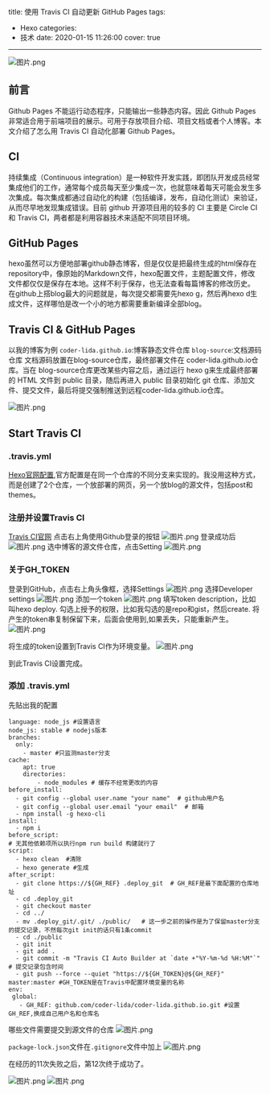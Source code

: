 title: 使用 Travis CI 自动更新 GitHub Pages
tags:
  - Hexo
categories:
  - 技术
date: 2020-01-15 11:26:00
cover: true
---
![图片.png](http://q6pznk9ej.bkt.clouddn.com/img%20%282%29.png)
<!-- more -->
## 前言
Github Pages 不能运行动态程序，只能输出一些静态内容。因此 Github Pages 非常适合用于前端项目的展示。可用于存放项目介绍、项目文档或者个人博客。本文介绍了怎么用 Travis CI 自动化部署 Github Pages。

## CI
持续集成（Continuous integration）是一种软件开发实践，即团队开发成员经常集成他们的工作，通常每个成员每天至少集成一次，也就意味着每天可能会发生多次集成。每次集成都通过自动化的构建（包括编译，发布，自动化测试）来验证，从而尽早地发现集成错误。目前 github 开源项目用的较多的 CI 主要是 Circle CI 和 Travis CI，两者都是利用容器技术来适配不同项目环境。

## GitHub Pages
hexo虽然可以方便地部署github静态博客，但是仅仅是把最终生成的html保存在repository中，像原始的Markdown文件，hexo配置文件，主题配置文件，修改文件都仅仅是保存在本地。这样不利于保存，也无法查看每篇博客的修改历史。
在github上搭blog最大的问题就是，每次提交都需要先hexo g，然后再hexo d生成文件，这样哪怕是改一个小的地方都需要重新编译全部blog。

## Travis CI  & GitHub Pages
以我的博客为例
`coder-lida.github.io`:博客静态文件仓库
`blog-source`:文档源码仓库
文档源码放置在blog-source仓库，最终部署文件在 coder-lida.github.io仓库。当在 blog-source仓库更改某些内容之后，通过运行 hexo g来生成最终部署的 HTML 文件到 public 目录，随后再进入 public 目录初始化 git 仓库、添加文件、提交文件，最后将提交强制推送到远程coder-lida.github.io仓库。

![图片.png](https://imgconvert.csdnimg.cn/aHR0cHM6Ly91cGxvYWQtaW1hZ2VzLmppYW5zaHUuaW8vdXBsb2FkX2ltYWdlcy8xMjU1MzI0OS01MTFmNDM0YWRjZDQ0YTJhLnBuZw?x-oss-process=image/format,png)

## Start Travis CI
### .travis.yml
[Hexo官网配置](https://hexo.io/docs/github-pages),官方配置是在同一个仓库的不同分支来实现的。我没用这种方式，而是创建了2个仓库，一个放部署的网页，另一个放blog的源文件，包括post和themes。

### 注册并设置Travis CI
[Travis CI官网](https://travis-ci.org)
点击右上角使用Github登录的按钮
![图片.png](https://imgconvert.csdnimg.cn/aHR0cHM6Ly91cGxvYWQtaW1hZ2VzLmppYW5zaHUuaW8vdXBsb2FkX2ltYWdlcy8xMjU1MzI0OS0yMjJmMzAzYzlhN2QwZjBiLnBuZw?x-oss-process=image/format,png)
登录成功后
![图片.png](https://imgconvert.csdnimg.cn/aHR0cHM6Ly91cGxvYWQtaW1hZ2VzLmppYW5zaHUuaW8vdXBsb2FkX2ltYWdlcy8xMjU1MzI0OS1mNTQwMTY4MmY3YWI5YjA1LnBuZw?x-oss-process=image/format,png)
选中博客的源文件仓库，点击Setting
![图片.png](https://imgconvert.csdnimg.cn/aHR0cHM6Ly91cGxvYWQtaW1hZ2VzLmppYW5zaHUuaW8vdXBsb2FkX2ltYWdlcy8xMjU1MzI0OS1hZjcyOTY1ODJmMTgyYmY0LnBuZw?x-oss-process=image/format,png)
### 关于GH_TOKEN
登录到GitHub，点击右上角头像框，选择Settings
![图片.png](https://imgconvert.csdnimg.cn/aHR0cHM6Ly91cGxvYWQtaW1hZ2VzLmppYW5zaHUuaW8vdXBsb2FkX2ltYWdlcy8xMjU1MzI0OS01Y2ZmNjFjMDlmMmFiMzdkLnBuZw?x-oss-process=image/format,png)
选择Developer settings
![图片.png](https://imgconvert.csdnimg.cn/aHR0cHM6Ly91cGxvYWQtaW1hZ2VzLmppYW5zaHUuaW8vdXBsb2FkX2ltYWdlcy8xMjU1MzI0OS00ODkyY2QxNTNlMmRiOTIxLnBuZw?x-oss-process=image/format,png)
添加一个token
![图片.png](https://imgconvert.csdnimg.cn/aHR0cHM6Ly91cGxvYWQtaW1hZ2VzLmppYW5zaHUuaW8vdXBsb2FkX2ltYWdlcy8xMjU1MzI0OS03ODQ4NTNiYjJiM2RhZjJiLnBuZw?x-oss-process=image/format,png)
填写token description，比如叫hexo deploy.
勾选上授予的权限，比如我勾选的是repo和gist，然后create.
将产生的token串复制保留下来，后面会使用到,如果丢失，只能重新产生。
![图片.png](https://imgconvert.csdnimg.cn/aHR0cHM6Ly91cGxvYWQtaW1hZ2VzLmppYW5zaHUuaW8vdXBsb2FkX2ltYWdlcy8xMjU1MzI0OS1hOTA1NWVkNmMzYzMxZDAxLnBuZw?x-oss-process=image/format,png)

将生成的token设置到Travis CI作为环境变量。
![图片.png](https://imgconvert.csdnimg.cn/aHR0cHM6Ly91cGxvYWQtaW1hZ2VzLmppYW5zaHUuaW8vdXBsb2FkX2ltYWdlcy8xMjU1MzI0OS0xMzU0NTgxZGEwZDJmMDQzLnBuZw?x-oss-process=image/format,png)

到此Travis CI设置完成。
### 添加 .travis.yml
先贴出我的配置
```
language: node_js #设置语言
node_js: stable # nodejs版本
branches:
  only:
    - master #只监测master分支
cache:
    apt: true
    directories:
        - node_modules # 缓存不经常更改的内容
before_install:
  - git config --global user.name "your name"  # github用户名
  - git config --global user.email "your email"  # 邮箱
  - npm install -g hexo-cli
install:
  - npm i
before_script:
# 无其他依赖项所以执行npm run build 构建就行了
script:
  - hexo clean  #清除
  - hexo generate #生成
after_script:
  - git clone https://${GH_REF} .deploy_git  # GH_REF是最下面配置的仓库地址
  - cd .deploy_git
  - git checkout master
  - cd ../
  - mv .deploy_git/.git/ ./public/   # 这一步之前的操作是为了保留master分支的提交记录，不然每次git init的话只有1条commit
  - cd ./public
  - git init
  - git add .
  - git commit -m "Travis CI Auto Builder at `date +"%Y-%m-%d %H:%M"`" # 提交记录包含时间 
  - git push --force --quiet "https://${GH_TOKEN}@${GH_REF}" master:master #GH_TOKEN是在Travis中配置环境变量的名称
env:
 global:
   - GH_REF: github.com/coder-lida/coder-lida.github.io.git #设置GH_REF,换成自己用户名和仓库名
```

哪些文件需要提交到源文件的仓库
![图片.png](https://imgconvert.csdnimg.cn/aHR0cHM6Ly91cGxvYWQtaW1hZ2VzLmppYW5zaHUuaW8vdXBsb2FkX2ltYWdlcy8xMjU1MzI0OS01OTU3YTcxOGFiNDg5ZmQ0LnBuZw?x-oss-process=image/format,png)

`package-lock.json`文件在`.gitignore`文件中加上
![图片.png](https://imgconvert.csdnimg.cn/aHR0cHM6Ly91cGxvYWQtaW1hZ2VzLmppYW5zaHUuaW8vdXBsb2FkX2ltYWdlcy8xMjU1MzI0OS0yODgzYmRmYjhiMmVlM2I4LnBuZw?x-oss-process=image/format,png)

在经历的11次失败之后，第12次终于成功了。

![图片.png](https://imgconvert.csdnimg.cn/aHR0cHM6Ly91cGxvYWQtaW1hZ2VzLmppYW5zaHUuaW8vdXBsb2FkX2ltYWdlcy8xMjU1MzI0OS05MDI3ZGVmMzM3Y2RhYWI0LnBuZw?x-oss-process=image/format,png)
![图片.png](https://imgconvert.csdnimg.cn/aHR0cHM6Ly91cGxvYWQtaW1hZ2VzLmppYW5zaHUuaW8vdXBsb2FkX2ltYWdlcy8xMjU1MzI0OS0xZTBjMjc4Yjg4MzNkMTg5LnBuZw?x-oss-process=image/format,png)

